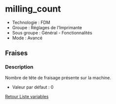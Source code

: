 # milling_count

* Technologie : FDM
* Groupe : Réglages de l'Imprimante
* Sous groupe : Général - Fonctionnalités
* Mode : Avancé

## Fraises

### Description

Nombre de tête de fraisage présente sur la machine. 

* Valeur par défaut : 0

[Retour Liste variables](variable_list.md)